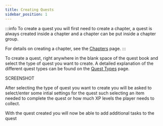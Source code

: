 ```yaml
---
title: Creating Quests
sidebar_position: 1
---
```


:::info
To create a quest you will first need to create a chapter, a quest is always created inside a chapter and a chapter can
be put inside a chapter group.

For details on creating a chapter, see the [Chapters](../Chapters/index.md) page.
:::

To create a quest, right anywhere in the blank space of the quest book and select the type of quest you want to create.
A detailed explanation of the different quest types can be found on the [Quest Types](./Types.md) page.

SCREENSHOT

After selecting the type of quest you want to create you will be asked to select/enter some intial settings for the quest such
selecting an item needed to complete the quest or how much XP levels the player needs to collect.

With the quest created you will now be able to add additional tasks to the quest

